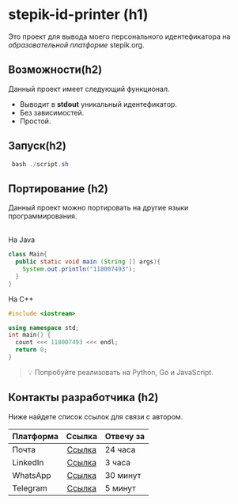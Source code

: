# stepik-id-printer (h1)

Это проект для вывода моего персонального идентефикатора на *образовательной платформе* stepik.org.

## Возможности(h2)

Данный проект имеет следующий функционал. <br>

 - Выводит в **stdout** уникальный идентефикатор.
 - Без зависимостей.
 - Простой.
 
##  Запуск(h2)

```java
 bash ./script.sh 
```

## Портирование (h2)

Данный проект можно портировать на другие языки программирования. <br><br>

На Java <br>

```java
class Main{
  public static void main (String [] args){
    System.out.println("118007493");
  }
}
```
На C++

```cpp
#include <iostream>

using namespace std;
int main() {
  count <<< 118007493 <<< endl;
  return 0;
}
```

>💡 Попробуйте реализовать на Python, Go и JavaScript.

## Контакты разработчика (h2)

Ниже найдете список ссылок для связи с автором.

| Платформа     | Ссылка                                                                    | Отвечу за |
| ------------- |:-------------------------------------------------------------------------:| --------- |
| Почта         | [Ссылка](mailto:dskifel@gmail.com "Ссылка")                         | 24 часа   |
| LinkedIn      | [Ссылка](https://www.linkedin.com/in/dmitriy-kifel-79a9131a0/ "Ссылка")  | 3 часа    |
| WhatsApp      | [Ссылка](https://wa.me/+77012271573, "Ссылка")                             | 30 минут  |
| Telegram      | [Ссылка](https://t.me/msrkds "Ссылка")                             | 5 минут   |




